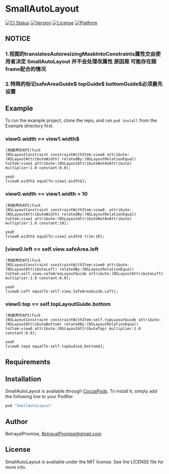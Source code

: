 # SmallAutoLayout

[![CI Status](http://img.shields.io/travis/BetrayalPromise/SmallAutoLayout.svg?style=flat)](https://travis-ci.org/BetrayalPromise/SmallAutoLayout)
[![Version](https://img.shields.io/cocoapods/v/SmallAutoLayout.svg?style=flat)](http://cocoapods.org/pods/SmallAutoLayout)
[![License](https://img.shields.io/cocoapods/l/SmallAutoLayout.svg?style=flat)](http://cocoapods.org/pods/SmallAutoLayout)
[![Platform](https://img.shields.io/cocoapods/p/SmallAutoLayout.svg?style=flat)](http://cocoapods.org/pods/SmallAutoLayout)

## NOTICE
### 1.视图的translatesAutoresizingMaskIntoConstraints属性交由使用者决定 SmallAutoLayout 并不会处理改属性 原因是 可能存在跟frame配合的情况
### 2.特殊的标记safeAreaGuide$ topGuide$ bottomGuide$必须最先设置

## Example

To run the example project, clone the repo, and run `pod install` from the Example directory first.

### view0.width == view1.width$
```obj-c
(狗娘养的API)fuck
[NSLayoutConstraint constraintWithItem:view0 attribute:(NSLayoutAttributeWidth) relatedBy:(NSLayoutRelationEqual) toItem:view1 attribute:(NSLayoutAttributeNotAnAttribute) multiplier:1.0 constant:0.0];

yeah
[view0.width$ equalTo:view1.width$];
```

### view0.width == view1.width + 10
```obj-c
(狗娘养的API)fuck
[NSLayoutConstraint constraintWithItem:view0. attribute:(NSLayoutAttributeWidth) relatedBy:(NSLayoutRelationEqual) toItem:view1 attribute:(NSLayoutAttributeNotAnAttribute) multiplier:1.0 constant:10];

yeah
[view0.width$ equalTo:view1.width$ trim:10];
```

### [view0.left == self.view.safeArea.left
```obj-c
(狗娘养的API)fuck
[NSLayoutConstraint constraintWithItem:view0 attribute:(NSLayoutAttributeLeft) relatedBy:(NSLayoutRelationEqual) toItem:self.view.safeAreaLayoutGuide attribute:(NSLayoutAttributeLeft) multiplier:1.0 constant:0.0];

yeah
[view0.Left equalTo:self.view.SafeAreaGuide.Left];
```

### view0.top == self.topLayoutGuide.bottom
```obj-c
(狗娘养的API)fuck
[NSLayoutConstraint constraintWithItem:self.topLayoutGuide attribute:(NSLayoutAttributeBottom) relatedBy:(NSLayoutRelationEqual) toItem:view0 attribute:(NSLayoutAttributeTop) multiplier:1.0 constant:0.0];

yeah
[view0.top$ equalTo:self.topGudie$.bottom$];
```


## Requirements

## Installation

SmallAutoLayout is available through [CocoaPods](http://cocoapods.org). To install
it, simply add the following line to your Podfile:

```ruby
pod 'SmallAutoLayout'
```

## Author

BetrayalPromise, BetrayalPromise@gmail.com

## License

SmallAutoLayout is available under the MIT license. See the LICENSE file for more info.
